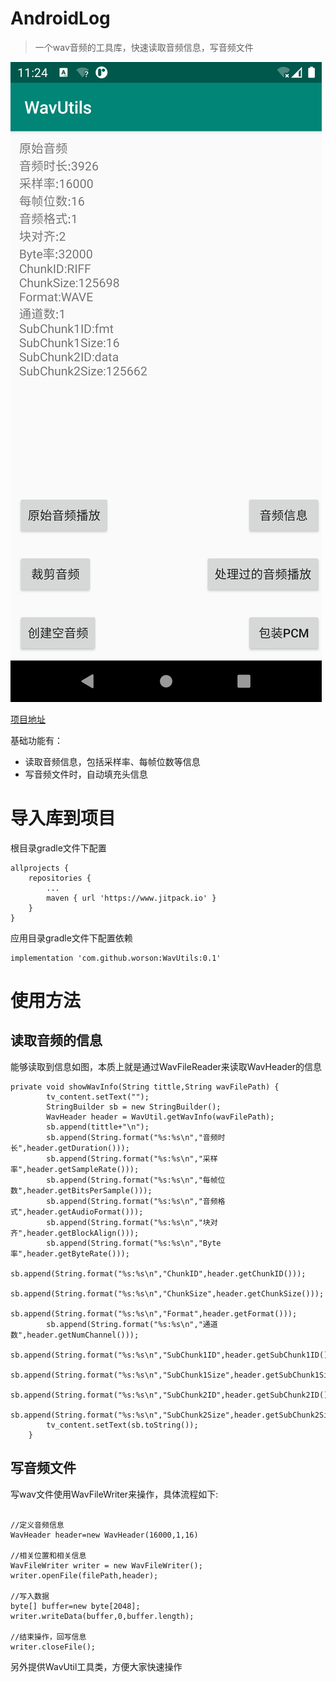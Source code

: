 
# AndroidLog
> 一个wav音频的工具库，快速读取音频信息，写音频文件

![](img/picture_2020_10_06_11___24_54.png)

[项目地址](https://github.com/worson/WavUtils)

基础功能有：
- 读取音频信息，包括采样率、每帧位数等信息
- 写音频文件时，自动填充头信息



# 导入库到项目

根目录gradle文件下配置
```
allprojects {
    repositories {
        ...
        maven { url 'https://www.jitpack.io' }
    }
}
```
应用目录gradle文件下配置依赖
```
implementation 'com.github.worson:WavUtils:0.1'
```

# 使用方法

## 读取音频的信息
能够读取到信息如图，本质上就是通过WavFileReader来读取WavHeader的信息
```
private void showWavInfo(String tittle,String wavFilePath) {
        tv_content.setText("");
        StringBuilder sb = new StringBuilder();
        WavHeader header = WavUtil.getWavInfo(wavFilePath);
        sb.append(tittle+"\n");
        sb.append(String.format("%s:%s\n","音频时长",header.getDuration()));
        sb.append(String.format("%s:%s\n","采样率",header.getSampleRate()));
        sb.append(String.format("%s:%s\n","每帧位数",header.getBitsPerSample()));
        sb.append(String.format("%s:%s\n","音频格式",header.getAudioFormat()));
        sb.append(String.format("%s:%s\n","块对齐",header.getBlockAlign()));
        sb.append(String.format("%s:%s\n","Byte率",header.getByteRate()));
        sb.append(String.format("%s:%s\n","ChunkID",header.getChunkID()));
        sb.append(String.format("%s:%s\n","ChunkSize",header.getChunkSize()));
        sb.append(String.format("%s:%s\n","Format",header.getFormat()));
        sb.append(String.format("%s:%s\n","通道数",header.getNumChannel()));
        sb.append(String.format("%s:%s\n","SubChunk1ID",header.getSubChunk1ID()));
        sb.append(String.format("%s:%s\n","SubChunk1Size",header.getSubChunk1Size()));
        sb.append(String.format("%s:%s\n","SubChunk2ID",header.getSubChunk2ID()));
        sb.append(String.format("%s:%s\n","SubChunk2Size",header.getSubChunk2Size()));
        tv_content.setText(sb.toString());
    }
```

## 写音频文件
写wav文件使用WavFileWriter来操作，具体流程如下:

```

//定义音频信息
WavHeader header=new WavHeader(16000,1,16)

//相关位置和相关信息
WavFileWriter writer = new WavFileWriter();
writer.openFile(filePath,header);

//写入数据
byte[] buffer=new byte[2048];
writer.writeData(buffer,0,buffer.length);

//结束操作，回写信息
writer.closeFile();

```

另外提供WavUtil工具类，方便大家快速操作

